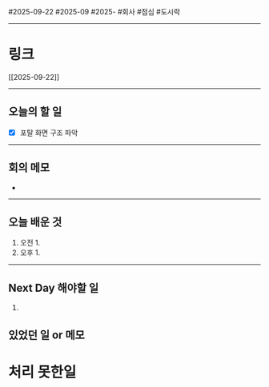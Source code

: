 #2025-09-22 #2025-09 #2025- 
#회사 #점심 #도시락

------
# 링크 
[[2025-09-22]]

---
## 오늘의 할 일
- [x] 포탈 화면 구조 파악 
---
## 회의 메모
- 
---
## 오늘 배운 것
1. 오전
    1. 
2. 오후
    1. 
---
## Next Day 해야할 일
1. 


## 있었던 일 or 메모


# 처리 못한일